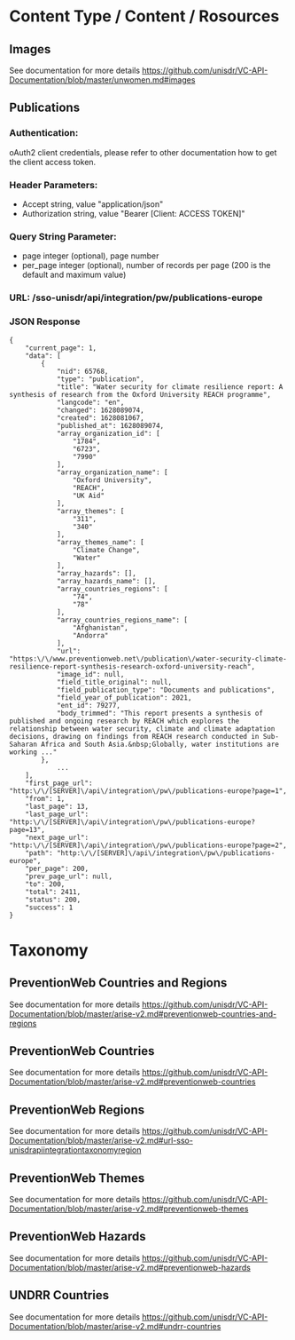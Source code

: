 # Content Type / Content / Rosources

## Images

See documentation for more details https://github.com/unisdr/VC-API-Documentation/blob/master/unwomen.md#images


## Publications

### Authentication:

oAuth2 client credentials, please refer to other documentation how to get the client access token.

### Header Parameters:

* Accept string, value "application/json"
* Authorization string, value "Bearer [Client: ACCESS TOKEN]"

### Query String Parameter:

* page integer (optional), page number
* per_page integer (optional), number of records per page (200 is the default and maximum value)

### URL: /sso-unisdr/api/integration/pw/publications-europe

### JSON Response

```shell
{
	"current_page": 1,
	"data": [
		{
			"nid": 65768,
			"type": "publication",
			"title": "Water security for climate resilience report: A synthesis of research from the Oxford University REACH programme",
			"langcode": "en",
			"changed": 1628089074,
			"created": 1628081067,
			"published_at": 1628089074,
			"array_organization_id": [
				"1784",
				"6723",
				"7990"
			],
			"array_organization_name": [
				"Oxford University",
				"REACH",
				"UK Aid"
			],
			"array_themes": [
				"311",
				"340"
			],
			"array_themes_name": [
				"Climate Change",
				"Water"
			],
			"array_hazards": [],
			"array_hazards_name": [],
			"array_countries_regions": [
				"74",
				"78"
			],
			"array_countries_regions_name": [
				"Afghanistan",
				"Andorra"
			],
			"url": "https:\/\/www.preventionweb.net\/publication\/water-security-climate-resilience-report-synthesis-research-oxford-university-reach",
			"image_id": null,
			"field_title_original": null,
			"field_publication_type": "Documents and publications",
			"field_year_of_publication": 2021,
			"ent_id": 79277,
			"body_trimmed": "This report presents a synthesis of published and ongoing research by REACH which explores the relationship between water security, climate and climate adaptation decisions, drawing on findings from REACH research conducted in Sub-Saharan Africa and South Asia.&nbsp;Globally, water institutions are working ..."
		},
    		...
	],
	"first_page_url": "http:\/\/[SERVER]\/api\/integration\/pw\/publications-europe?page=1",
	"from": 1,
	"last_page": 13,
	"last_page_url": "http:\/\/[SERVER]\/api\/integration\/pw\/publications-europe?page=13",
	"next_page_url": "http:\/\/[SERVER]\/api\/integration\/pw\/publications-europe?page=2",
	"path": "http:\/\/[SERVER]\/api\/integration\/pw\/publications-europe",
	"per_page": 200,
	"prev_page_url": null,
	"to": 200,
	"total": 2411,
	"status": 200,
	"success": 1
}
```


# Taxonomy

## PreventionWeb Countries and Regions

See documentation for more details https://github.com/unisdr/VC-API-Documentation/blob/master/arise-v2.md#preventionweb-countries-and-regions



## PreventionWeb Countries

See documentation for more details https://github.com/unisdr/VC-API-Documentation/blob/master/arise-v2.md#preventionweb-countries




## PreventionWeb Regions

See documentation for more details https://github.com/unisdr/VC-API-Documentation/blob/master/arise-v2.md#url-sso-unisdrapiintegrationtaxonomyregion



## PreventionWeb Themes

See documentation for more details https://github.com/unisdr/VC-API-Documentation/blob/master/arise-v2.md#preventionweb-themes


## PreventionWeb Hazards

See documentation for more details https://github.com/unisdr/VC-API-Documentation/blob/master/arise-v2.md#preventionweb-hazards


## UNDRR Countries

See documentation for more details https://github.com/unisdr/VC-API-Documentation/blob/master/arise-v2.md#undrr-countries
